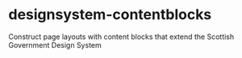 # designsystem-contentblocks
Construct page layouts with content blocks that extend the Scottish Government Design System 
